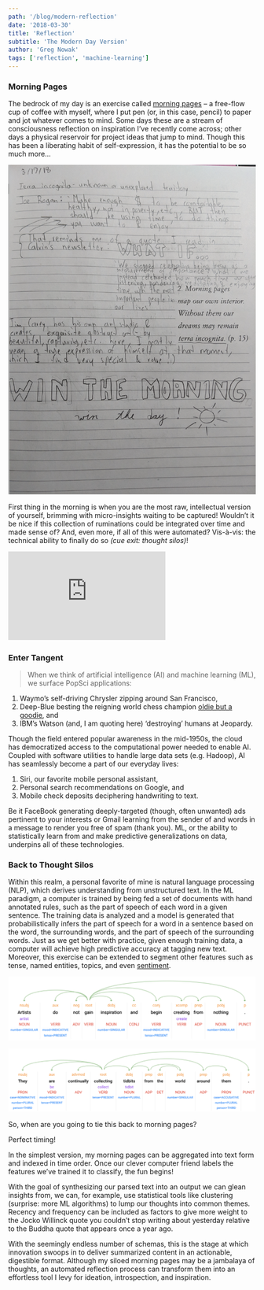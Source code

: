 ```yaml
---
path: '/blog/modern-reflection'
date: '2018-03-30'
title: 'Reflection'
subtitle: 'The Modern Day Version'
author: 'Greg Nowak'
tags: ['reflection', 'machine-learning']
---
```


### Morning Pages

The bedrock of my day is an exercise called [morning pages](https://tim.blog/2015/01/15/morning-pages/) – a free-flow cup of coffee with myself, where I put pen (or, in this case, pencil) to paper and jot whatever comes to mind. Some days these are a stream of consciousness reflection on inspiration I’ve recently come across; other days a physical reservoir for project ideas that jump to mind. Though this has been a liberating habit of self-expression, it has the potential to be so much more…

![Morning Paper](morning-paper.png)

First thing in the morning is when you are the most raw, intellectual version of yourself, brimming with micro-insights waiting to be captured! Wouldn’t it be nice if this collection of ruminations could be integrated over time and made sense of? And, even more, if all of this were automated? Vis-à-vis: the technical ability to finally do so _(cue exit: thought silos)_!

<iframe src="https://player.vimeo.com/video/86912300?byline=0&portrait=0" width="320" height="180" frameborder="0" webkitallowfullscreen mozallowfullscreen allowfullscreen></iframe>

### Enter Tangent

> When we think of artificial intelligence (AI) and machine learning (ML), we surface PopSci applications:

1. Waymo’s self-driving Chrysler zipping around San Francisco,
2. Deep-Blue besting the reigning world chess champion [oldie but a goodie](http://www.espn.com/video/clip?id=11694550), and
3. IBM’s Watson (and, I am quoting here) ‘destroying’ humans at Jeopardy.

Though the field entered popular awareness in the mid-1950s, the cloud has democratized access to the computational power needed to enable AI. Coupled with software utilities to handle large data sets (e.g. Hadoop), AI has seamlessly become a part of our everyday lives:

1. Siri, our favorite mobile personal assistant,
2. Personal search recommendations on Google, and
3. Mobile check deposits deciphering handwriting to text.

Be it FaceBook generating deeply-targeted (though, often unwanted) ads pertinent to your interests or Gmail learning from the sender of and words in a message to render you free of spam (thank you). ML, or the ability to statistically learn from and make predictive generalizations on data, underpins all of these technologies.

### Back to Thought Silos

Within this realm, a personal favorite of mine is natural language processing (NLP), which derives understanding from unstructured text. In the ML paradigm, a computer is trained by being fed a set of documents with hand annotated rules, such as the part of speech of each word in a given sentence. The training data is analyzed and a model is generated that probabilistically infers the part of speech for a word in a sentence based on the word, the surrounding words, and the part of speech of the surrounding words. Just as we get better with practice, given enough training data, a computer will achieve high predictive accuracy at tagging new text. Moreover, this exercise can be extended to segment other features such as tense, named entities, topics, and even [sentiment](https://en.wikipedia.org/wiki/Sentiment_analysis).

![Sentence 1](syntax-1.png)

![Sentance 2](syntax-2.png)

So, when are you going to tie this back to morning pages?

Perfect timing!

In the simplest version, my morning pages can be aggregated into text form and indexed in time order. Once our clever computer friend labels the features we’ve trained it to classify, the fun begins!

With the goal of synthesizing our parsed text into an output we can glean insights from, we can, for example, use statistical tools like clustering (surprise: more ML algorithms) to lump our thoughts into common themes. Recency and frequency can be included as factors to give more weight to the Jocko Willinck quote you couldn’t stop writing about yesterday relative to the Buddha quote that appears once a year ago.

With the seemingly endless number of schemas, this is the stage at which innovation swoops in to deliver summarized content in an actionable, digestible format. Although my siloed morning pages may be a jambalaya of thoughts, an automated reflection process can transform them into an effortless tool I levy for ideation, introspection, and inspiration.

